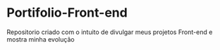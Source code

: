 # Portifolio-Front-end
Repositorio criado com o intuito de divulgar meus projetos Front-end e mostra minha evolução

